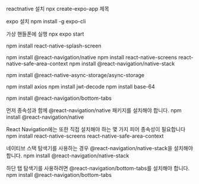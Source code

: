 reactnative 설치 
npx create-expo-app 제목

expo 설치
npm install -g expo-cli

가상 핸들폰에 실행
npx expo start

npm install react-native-splash-screen

npm install @react-navigation/native
npm install react-native-screens react-native-safe-area-context
npm install @react-navigation/native-stack

npm install @react-native-async-storage/async-storage

npm install axios
npm install jwt-decode
npm install base-64


npm install @react-navigation/bottom-tabs

먼저 종속성과 함께 @react-navigation/native 패키지를 설치해야 합니다.
npm install @react-navigation/native

React Navigation에는 또한 직접 설치해야 하는 몇 가지 피어 종속성이 필요합니다
npm install react-native-screens react-native-safe-area-context

네이티브 스택 탐색기를 사용하는 경우 @react-navigation/native-stack을 설치해야 합니다.
npm install @react-navigation/native-stack

하단 탭 탐색기를 사용하려면 @react-navigation/bottom-tabs를 설치해야 합니다.
npm install @react-navigation/bottom-tabs

